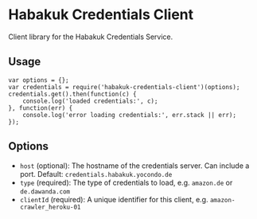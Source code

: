 Habakuk Credentials Client
==========================

Client library for the Habakuk Credentials Service.

Usage
-----

    var options = {};
    var credentials = require('habakuk-credentials-client')(options);
    credentials.get().then(function(c) {
    	console.log('loaded credentials:', c);
    }, function(err) {
    	console.log('error loading credentials:', err.stack || err);
    });

Options
-------

* `host` (optional): The hostname of the credentials server. Can include a port. Default: `credentials.habakuk.yocondo.de`
* `type` (required): The type of credentials to load, e.g. `amazon.de` or `de.dawanda.com`
* `clientId` (required): A unique identifier for this client, e.g. `amazon-crawler_heroku-01`
